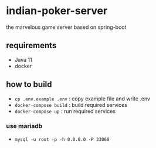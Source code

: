 # indian-poker-server
the marvelous game server based on spring-boot
## requirements
  - Java 11
  - docker
## how to build
  - ``cp .env.example .env`` : copy example file and write .env
  - ``docker-compose build`` : build required services
  - ``docker-compose up`` : run required services
 
### use mariadb
  - ``mysql -u root -p -h 0.0.0.0 -P 33060``
